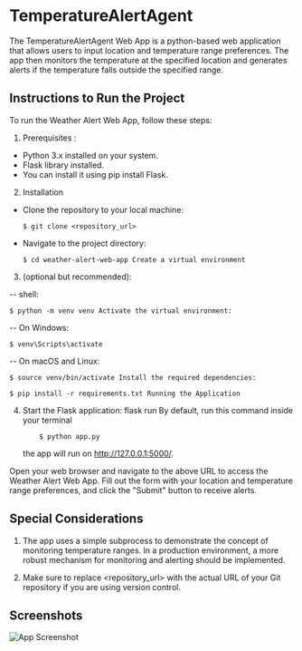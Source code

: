 
# TemperatureAlertAgent

The TemperatureAlertAgent Web App is a python-based web application that allows users to input location and temperature range preferences. The app then monitors the temperature at the specified location and generates alerts if the temperature falls outside the specified range.


## Instructions to Run the Project
To run the Weather Alert Web App, follow these steps:

1. Prerequisites : 
- Python 3.x installed on your system.
- Flask library installed.
- You can install it using pip install Flask. 



2. Installation 
- Clone the repository to your local machine:
    
      $ git clone <repository_url> 
 
 - Navigate to the project directory:

       $ cd weather-alert-web-app Create a virtual environment 
    


3. (optional but recommended):

 -- shell:
 
    $ python -m venv venv Activate the virtual environment:

 -- On Windows:

    $ venv\Scripts\activate 
    
 --  On macOS and Linux:

    $ source venv/bin/activate Install the required dependencies:

    $ pip install -r requirements.txt Running the Application 
    


4. Start the Flask application:
   flask run By default,
   run this command inside your terminal

           $ python app.py
    the app will run on http://127.0.0.1:5000/.

Open your web browser and navigate to the above URL to access the Weather Alert Web App.
Fill out the form with your location and temperature range preferences, and click the "Submit" button to receive alerts.

## Special Considerations
1. The app uses a simple subprocess to demonstrate the concept of monitoring temperature ranges. In a production environment, a more robust mechanism for monitoring and alerting should be implemented. 

2. Make sure to replace <repository_url> with the actual URL of your Git repository if you are using version control.
## Screenshots

![App Screenshot](https://i.ibb.co/CmXLWGL/temp.png)


